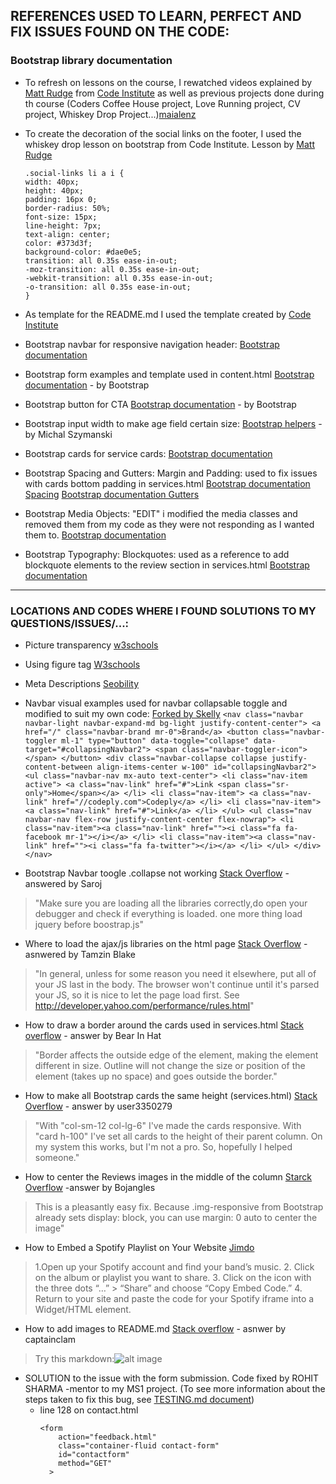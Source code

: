 ## REFERENCES USED TO LEARN, PERFECT AND FIX ISSUES FOUND ON THE CODE: 

### Bootstrap library documentation

- To refresh on lessons on the course, I rewatched videos explained by [Matt Rudge](https://github.com/lechien73) from [Code Institute](https://codeinstitute.net/) as well as previous projects done during th course (Coders Coffee House project, Love Running project, CV project, Whiskey Drop Project...)[maialenz](https://github.com/maialenz/Bootstrap-lesson-walkthrough/blob/master/)

- To create the decoration of the social links on the footer, I used the whiskey drop lesson on bootstrap from Code Institute. Lesson by [Matt Rudge](https://github.com/lechien73)
    ``` 
    .social-links li a i {
    width: 40px;
    height: 40px;
    padding: 16px 0;
    border-radius: 50%;
    font-size: 15px;
    line-height: 7px;
    text-align: center;
    color: #373d3f;
    background-color: #dae0e5;
    transition: all 0.35s ease-in-out;
    -moz-transition: all 0.35s ease-in-out;
    -webkit-transition: all 0.35s ease-in-out;
    -o-transition: all 0.35s ease-in-out;
    }
    ```
    
- As template for the README.md I used the template created by [Code Institute](https://github.com/Code-Institute-Solutions/SampleREADME#)

- Bootstrap navbar for responsive navigation header:
[Bootstrap documentation](https://getbootstrap.com/docs/4.0/components/navbar/#placement)

- Bootstrap form examples and template used in content.html
[Bootstrap documentation](https://getbootstrap.com/docs/4.0/components/forms/) - by Bootstrap

- Bootstrap button for CTA 
[Bootstrap documentation](https://getbootstrap.com/docs/4.0/components/buttons/) - by Bootstrap

- Bootstrap input width to make age field certain size:
[Bootstrap helpers](https://mdbootstrap.com/snippets/jquery/ascensus/143796) - by Michal Szymanski

- Bootstrap cards for service cards:
[Bootstrap documentation](https://getbootstrap.com/docs/4.0/components/card/)

- Bootstrap Spacing and Gutters: Margin and Padding: used to fix issues with cards bottom padding in services.html
[Bootstrap documentation Spacing](https://getbootstrap.com/docs/5.0/utilities/spacing/)
[Bootstrap documentation Gutters](https://getbootstrap.com/docs/5.0/layout/gutters/)

- Bootstrap Media Objects: "EDIT" i modified the media classes and removed them from my code as they were not responding as I wanted them to.
[Bootstrap documentation](https://getbootstrap.com/docs/4.0/layout/media-object/)

- Bootstrap Typography: Blockquotes: used as a reference to add blockquote elements to the review section in services.html
[Bootstrap documentation](https://getbootstrap.com/docs/5.0/content/typography/#blockquotes)


---

### LOCATIONS AND CODES WHERE I FOUND SOLUTIONS TO MY QUESTIONS/ISSUES/...:

- Picture transparency
[w3schools](https://www.w3schools.com/css/css_image_transparency.asp)

- Using figure tag
[W3schools](https://www.w3schools.com/tags/tag_figure.asp)

- Meta Descriptions 
[Seobility](https://www.seobility.net/en/wiki/Meta_Description?utm_source=google&utm_medium=cpc&utm_campaign=wiki_en&utm_term={meta%20description}&utm_content=lp_meta_description&gclid=CjwKCAjwjbCDBhAwEiwAiudBy-epL2rpkLLDqJb88jp65G95F3nlQOuhmnIzONLDApkr03Q6_vQu3BoCpDoQAvD_BwE)

- Navbar visual examples used for navbar collapsable toggle and modified to suit my own code:
[Forked by Skelly](https://www.codeply.com/go/kTGlK9Axdk)
        ```
        <nav class="navbar navbar-light navbar-expand-md bg-light justify-content-center">
            <a href="/" class="navbar-brand mr-0">Brand</a>
            <button class="navbar-toggler ml-1" type="button" data-toggle="collapse" data-target="#collapsingNavbar2">
                <span class="navbar-toggler-icon"></span>
            </button>
            <div class="navbar-collapse collapse justify-content-between align-items-center w-100" id="collapsingNavbar2">
                <ul class="navbar-nav mx-auto text-center">
                    <li class="nav-item active">
                        <a class="nav-link" href="#">Link <span class="sr-only">Home</span></a>
                    </li>
                    <li class="nav-item">
                        <a class="nav-link" href="//codeply.com">Codeply</a>
                    </li>
                    <li class="nav-item">
                        <a class="nav-link" href="#">Link</a>
                    </li>
                </ul>
                <ul class="nav navbar-nav flex-row justify-content-center flex-nowrap">
                    <li class="nav-item"><a class="nav-link" href=""><i class="fa fa-facebook mr-1"></i></a> </li>
                    <li class="nav-item"><a class="nav-link" href=""><i class="fa fa-twitter"></i></a> </li>
                </ul>
            </div>
        </nav>
        ```

- Bootstrap Navbar toogle .collapse not working
[Stack Overflow](https://stackoverflow.com/questions/41497826/bootstrap-toggle-collapse-not-working) - answered by Saroj
> "Make sure you are loading all the libraries correctly,do open your debugger and check if everything is loaded. one more thing load jquery before boostrap.js"

- Where to load the ajax/js libraries on the html page
[Stack Overflow](https://stackoverflow.com/questions/7669996/where-is-the-best-place-to-put-javascript-ajax-in-a-document) - asnwered by Tamzin Blake
> "In general, unless for some reason you need it elsewhere, put all of your JS last in the body. The browser won't continue until it's parsed your JS, so it is nice to let the page load first. See http://developer.yahoo.com/performance/rules.html"

- How to draw a border around the cards used in services.html
[Stack overflow](https://stackoverflow.com/questions/9102900/css-outside-border) - answer by Bear In Hat
> "Border affects the outside edge of the element, making the element different in size. Outline will not change the size or position of the element (takes up no space) and goes outside the border." 

- How to make all Bootstrap cards the same height (services.html)
[Stack Overflow](https://stackoverflow.com/questions/35868756/how-to-make-bootstrap-4-cards-the-same-height-in-card-columns#:~:text=You%20can%20apply%20the%20class,which%20stands%20for%20height%20100%25.&text=UPDATE%3A%20In%20Bootstrap%204%2C%20flexbox,will%20fill%20to%20full%20height.) - answer by user3350279 
> "With "col-sm-12 col-lg-6" I've made the cards responsive. With "card h-100" I've set all cards to the height of their parent column. On my system this works, but I'm not a pro. So, hopefully I helped someone."

- How to center the Reviews images in the middle of the column
[Starck Overflow](https://stackoverflow.com/questions/18462808/responsive-image-align-center-bootstrap-3) -answer by Bojangles
> This is a pleasantly easy fix. Because .img-responsive from Bootstrap already sets display: block, you can use margin: 0 auto to center the image"

- How to Embed a Spotify Playlist on Your Website
[Jimdo](https://www.jimdo.com/blog/embed-spotify-playlist-on-website/)
> 1.Open up your Spotify account and find your band’s music.
> 2. Click on the album or playlist you want to share.
> 3. Click on the icon with the three dots “…” > “Share” and choose “Copy Embed Code.” 
> 4. Return to your site and paste the code for your Spotify iframe into a Widget/HTML element. 

- How to add images to README.md 
[Stack overflow](https://stackoverflow.com/questions/14494747/how-to-add-images-to-readme-md-on-github) - asnwer by captainclam
> Try this markdown:![alt image](http://url/to/img.png)

- SOLUTION to the issue with the form submission. Code fixed by ROHIT SHARMA -mentor to my MS1 project. (To see more information about the steps taken to fix this bug, see [TESTING.md document](TESTING.md))
    - line 128 on contact.html
        ```
        <form
            action="feedback.html"
            class="container-fluid contact-form"
            id="contactform"
            method="GET"
          >
        ```

